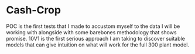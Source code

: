 # Cash-Crop
POC is the first tests that I made to accustom myself to the data I will be working with alongside with some barebones methodology that shows promise.
10V1 is the first serious approach I am taking to discover suitable models that can give intuition on what will work for the full 300 plant model.

